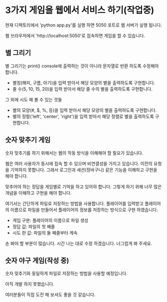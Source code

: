 # 3가지 게임을 웹에서 서비스 하기(작업중)

현재 디렉토리에서 'python app.py'를 실행 하면 5050 포트로 웹 서버가 실행 됩니다.

웹 브라우저에서 'http://localhost:5050'로 접속하면 게임을 할 수 있습니다.

## 별 그리기

별 그리기는 print() console에 출력하는 것이 아니라 문자열로 반환 하도록 수정해야 합니다.

- 별칭(해피, 구름, 아기)을 입력 받아서 해당 모양의 별을 출력하도록 구현합니다.
- 줄 수(5, 10, 15, 20)을 입력 받아서 해당 줄 수의 별을 출력하도록 구현합니다.

그 외에 시도 해 볼 수 있는 것들

- 별의 모양(#, $, %, 등)을 입력 받아서 해당 모양의 별을 출력하도록 구현합니다.
- 별의 정렬('left', 'center', 'right')을 입력 받아서 해당 정렬로 별을 출력하도록 구현합니다.

## 숫자 맞추기 게임

숫자 맞추기를 하기 위해서는 웹의 작동 방식을 이해해야 할 필요가 있습니다.

웹은 여러 사용자가 동시에 접속 할 수 있으며 비연결성을 가지고 있습니다. 이전의 요청을 기억하지 못합니다. 그래서 로그인과 세션(장바구니) 같은 기능을 이해하고 구현을 해야 합니다.

맞추어야 하는 정답을 게임별로 기억을 하고 있어햐 합니다. 그렇게 하기 위해 너무 많은 개념을 이해하고 구현을 해야 합니다.

여기서는 간단하게 파일로 저장하는 방법을 사용합니다. 플레이어를 입력받고 플레이어의 이름으로 파일을 만들어서 플레이어의 정보를 저장하는 방식으로 구현 하였습니다.

- 게임 구분: 플레이어의 이름으로 파일 생성
- 정답 값: 파일의 첫 째줄
- 시도 한 값: 파일의 둘 째줄부터 계속

손 봐야 할 부분이 많습니다. 시간 나는 대로 수정 하겠습니다. 너그럽게 봐 주세요.

## 숫자 야구 게임(작성 중)

숫자 맞추기와 동일하게 파일로 저장하는 방법을 사용할 예정입니다.

아직 개발 하지 못했습니다.

여러분들이 직접 도전 해 보셔도 좋을 것 같습니다.